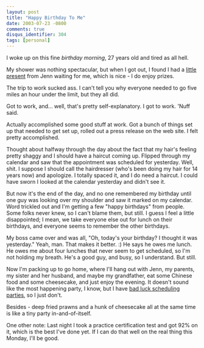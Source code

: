 ```yaml
---
layout: post
title: "Happy Birthday To Me"
date: 2003-07-23 -0800
comments: true
disqus_identifier: 304
tags: [personal]
---
```

I woke up on this fine *birthday morning*, 27 years old and tired as all
hell.

 My shower was nothing spectacular, but when I got out, I found I had a
[little
present](http://www.amazon.com/exec/obidos/ASIN/B00006JSS8/mhsvortex)
from Jenn waiting for me, which is nice - I do enjoy prizes.

 The trip to work sucked ass. I can't tell you why everyone needed to go
five miles an hour under the limit, but they all did.

 Got to work, and... well, that's pretty self-explanatory. I got to
work. 'Nuff said.

 Actually accomplished some good stuff at work. Got a bunch of things
set up that needed to get set up, rolled out a press release on the web
site. I felt pretty accomplished.

 Thought about halfway through the day about the fact that my hair's
feeling pretty shaggy and I should have a haircut coming up. Flipped
through my calendar and saw that the appointment was scheduled for
yesterday. Well, shit. I suppose I should call the hairdresser (who's
been doing my hair for 14 years now) and apologize. I totally spaced it,
and I do need a haircut. I could have sworn I looked at the calendar
yesterday and didn't see it.

 But now it's the end of the day, and no one remembered my birthday
until one guy was looking over my shoulder and saw it marked on my
calendar. Word trickled out and I'm getting a few "happy birthdays" from
people. Some folks never knew, so I can't blame them, but still. I guess
I feel a little disappointed; I mean, we take everyone else out for
lunch on their birthdays, and everyone seems to remember the other
birthdays.

 My boss came over and was all, "Oh, today's your birthday? I thought it
was yesterday." Yeah, man. That makes it better. :) He says he owes me
lunch. He owes me about four lunches that never seem to get scheduled,
so I'm not holding my breath. He's a good guy, and busy, so I
understand. But still.

 Now I'm packing up to go home, where I'll hang out with Jenn, my
parents, my sister and her husband, and maybe my grandfather, eat some
Chinese food and some cheesecake, and just enjoy the evening. It doesn't
sound like the most happening party, I know, but I have [bad luck
scheduling parties](/archive/2003/02/10/reliable-irritation.aspx), so I
just don't.

 Besides - deep fried prawns and a hunk of cheesecake all at the same
time is like a tiny party in-and-of-itself.

 One other note: Last night I took a practice certification test and got
92% on it, which is the best I've done yet. If I can do that well on the
real thing this Monday, I'll be good.

